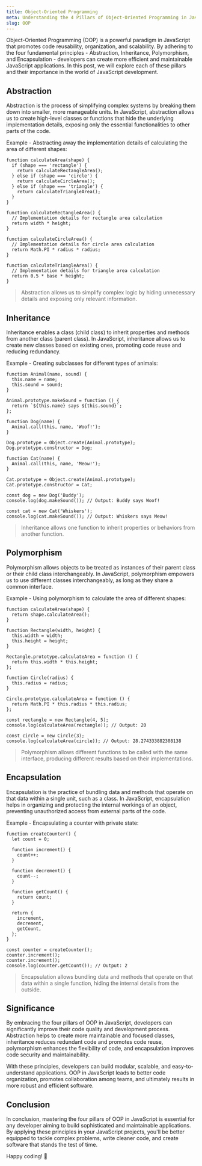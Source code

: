 ```yaml
---
title: Object-Oriented Programming
meta: Understanding the 4 Pillars of Object-Oriented Programming in JavaScript.
slug: OOP
---
```


Object-Oriented Programming (OOP) is a powerful paradigm in JavaScript that promotes code reusability, organization, and scalability. By adhering to the four fundamental principles - Abstraction, Inheritance, Polymorphism, and Encapsulation - developers can create more efficient and maintainable JavaScript applications. In this post, we will explore each of these pillars and their importance in the world of JavaScript development.

## Abstraction
Abstraction is the process of simplifying complex systems by breaking them down into smaller, more manageable units. In JavaScript, abstraction allows us to create high-level classes or functions that hide the underlying implementation details, exposing only the essential functionalities to other parts of the code.

Example - Abstracting away the implementation details of calculating the area of different shapes:
```
function calculateArea(shape) {
  if (shape === 'rectangle') {
    return calculateRectangleArea();
  } else if (shape === 'circle') {
    return calculateCircleArea();
  } else if (shape === 'triangle') {
    return calculateTriangleArea();
  }
}

function calculateRectangleArea() {
  // Implementation details for rectangle area calculation
  return width * height;
}

function calculateCircleArea() {
  // Implementation details for circle area calculation
  return Math.PI * radius * radius;
}

function calculateTriangleArea() {
  // Implementation details for triangle area calculation
  return 0.5 * base * height;
}

```

> Abstraction allows us to simplify complex logic by hiding unnecessary details and exposing only relevant information.

## Inheritance
Inheritance enables a class (child class) to inherit properties and methods from another class (parent class). In JavaScript, inheritance allows us to create new classes based on existing ones, promoting code reuse and reducing redundancy.

Example - Creating subclasses for different types of animals:

```
function Animal(name, sound) {
  this.name = name;
  this.sound = sound;
}

Animal.prototype.makeSound = function () {
  return `${this.name} says ${this.sound}`;
};

function Dog(name) {
  Animal.call(this, name, 'Woof!');
}

Dog.prototype = Object.create(Animal.prototype);
Dog.prototype.constructor = Dog;

function Cat(name) {
  Animal.call(this, name, 'Meow!');
}

Cat.prototype = Object.create(Animal.prototype);
Cat.prototype.constructor = Cat;

const dog = new Dog('Buddy');
console.log(dog.makeSound()); // Output: Buddy says Woof!

const cat = new Cat('Whiskers');
console.log(cat.makeSound()); // Output: Whiskers says Meow!
```
> Inheritance allows one function to inherit properties or behaviors from another function.


## Polymorphism
Polymorphism allows objects to be treated as instances of their parent class or their child class interchangeably. In JavaScript, polymorphism empowers us to use different classes interchangeably, as long as they share a common interface.

Example - Using polymorphism to calculate the area of different shapes:

```
function calculateArea(shape) {
  return shape.calculateArea();
}

function Rectangle(width, height) {
  this.width = width;
  this.height = height;
}

Rectangle.prototype.calculateArea = function () {
  return this.width * this.height;
};

function Circle(radius) {
  this.radius = radius;
}

Circle.prototype.calculateArea = function () {
  return Math.PI * this.radius * this.radius;
};

const rectangle = new Rectangle(4, 5);
console.log(calculateArea(rectangle)); // Output: 20

const circle = new Circle(3);
console.log(calculateArea(circle)); // Output: 28.274333882308138
```
> Polymorphism allows different functions to be called with the same interface, producing different results based on their implementations.

## Encapsulation
Encapsulation is the practice of bundling data and methods that operate on that data within a single unit, such as a class. In JavaScript, encapsulation helps in organizing and protecting the internal workings of an object, preventing unauthorized access from external parts of the code.

Example - Encapsulating a counter with private state:

```
function createCounter() {
  let count = 0;

  function increment() {
    count++;
  }

  function decrement() {
    count--;
  }

  function getCount() {
    return count;
  }

  return {
    increment,
    decrement,
    getCount,
  };
}

const counter = createCounter();
counter.increment();
counter.increment();
console.log(counter.getCount()); // Output: 2

```
> Encapsulation allows bundling data and methods that operate on that data within a single function, hiding the internal details from the outside.

## Significance
By embracing the four pillars of OOP in JavaScript, developers can significantly improve their code quality and development process. Abstraction helps to create more maintainable and focused classes, inheritance reduces redundant code and promotes code reuse, polymorphism enhances the flexibility of code, and encapsulation improves code security and maintainability.

With these principles, developers can build modular, scalable, and easy-to-understand applications. OOP in JavaScript leads to better code organization, promotes collaboration among teams, and ultimately results in more robust and efficient software.

## Conclusion
In conclusion, mastering the four pillars of OOP in JavaScript is essential for any developer aiming to build sophisticated and maintainable applications. By applying these principles in your JavaScript projects, you'll be better equipped to tackle complex problems, write cleaner code, and create software that stands the test of time. 

Happy coding! 🚀
